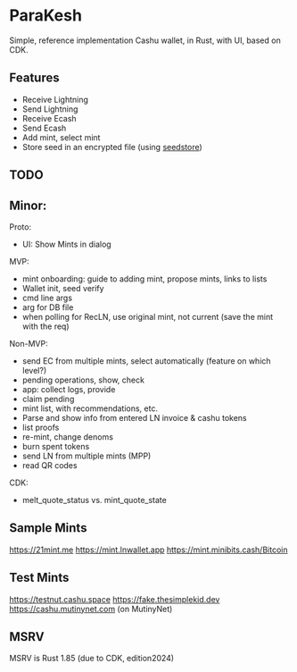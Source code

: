 # ParaKesh

Simple, reference implementation Cashu wallet, in Rust, with UI, based on CDK.

## Features

- Receive Lightning
- Send Lightning
- Receive Ecash
- Send Ecash
- Add mint, select mint
- Store seed in an encrypted file (using [seedstore](https://github.com/optout21/seedstore))


## TODO

Minor:
- 

Proto:
- UI: Show Mints in dialog

MVP:
- mint onboarding: guide to adding mint, propose mints, links to lists
- Wallet init, seed verify
- cmd line args
- arg for DB file
- when polling for RecLN, use original mint, not current (save the mint with the req)

Non-MVP:
- send EC from multiple mints, select automatically (feature on which level?)
- pending operations, show, check
- app: collect logs, provide
- claim pending
- mint list, with recommendations, etc.
- Parse and show info from entered LN invoice & cashu tokens
- list proofs
- re-mint, change denoms
- burn spent tokens
- send LN from multiple mints (MPP)
- read QR codes

CDK:
- melt_quote_status vs. mint_quote_state


## Sample Mints

https://21mint.me
https://mint.lnwallet.app
https://mint.minibits.cash/Bitcoin


## Test Mints

https://testnut.cashu.space
https://fake.thesimplekid.dev
https://cashu.mutinynet.com  (on MutinyNet)


## MSRV

MSRV is Rust 1.85 (due to CDK, edition2024)

